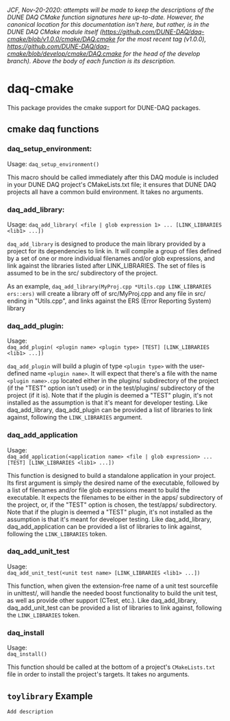 _JCF, Nov-20-2020: attempts will be made to keep the descriptions of the DUNE DAQ CMake function signatures here up-to-date. However, the canonical location for this documentation isn't here, but rather, is in the DUNE DAQ CMake module itself (https://github.com/DUNE-DAQ/daq-cmake/blob/v1.0.0/cmake/DAQ.cmake for the most recent tag (v1.0.0), https://github.com/DUNE-DAQ/daq-cmake/blob/develop/cmake/DAQ.cmake for the head of the develop branch). Above the body of each function is its description._


# daq-cmake

This package provides the cmake support for DUNE-DAQ packages.

## cmake daq functions

### daq_setup_environment:
Usage:
`daq_setup_environment()`

This macro should be called immediately after this DAQ module is
included in your DUNE DAQ project's CMakeLists.txt file; it ensures
that DUNE DAQ projects all have a common build environment. It takes 
no arguments. 

### daq_add_library:
Usage:
`daq_add_library( <file | glob expression 1> ... [LINK_LIBRARIES <lib1> ...])`

`daq_add_library` is designed to produce the main library provided by
a project for its dependencies to link in. It will compile a group
of files defined by a set of one or more individual filenames and/or
glob expressions, and link against the libraries listed after
LINK_LIBRARIES. The set of files is assumed to be in the src/
subdirectory of the project.

As an example, 
`daq_add_library(MyProj.cpp *Utils.cpp LINK_LIBRARIES ers::ers)` 
will create a library off of src/MyProj.cpp and any file in src/
ending in "Utils.cpp", and links against the ERS (Error Reporting
System) library

### daq_add_plugin:
Usage:  
`daq_add_plugin( <plugin name> <plugin type> [TEST] [LINK_LIBRARIES <lib1> ...])`

`daq_add_plugin` will build a plugin of type `<plugin type>` with the
user-defined name `<plugin name>`. It will expect that there's a file
with the name `<plugin name>.cpp` located either in the plugins/
subdirectory of the project (if the "TEST" option isn't used) or in
the test/plugins/ subdirectory of the project (if it is). Note that if the
plugin is deemed a "TEST" plugin, it's not installed as the
assumption is that it's meant for developer testing. Like
daq_add_library, daq_add_plugin can be provided a list of libraries
to link against, following the `LINK_LIBRARIES` argument.

### daq_add_application

Usage:  
`daq_add_application(<application name> <file | glob expression> ... [TEST] [LINK_LIBRARIES <lib1> ...])`

This function is designed to build a standalone application in your
project. Its first argument is simply the desired name of the
executable, followed by a list of filenames and/or file glob
expressions meant to build the executable. It expects the filenames
to be either in the apps/ subdirectory of the project, or, if the
"TEST" option is chosen, the test/apps/ subdirectory. Note that if
the plugin is deemed a "TEST" plugin, it's not installed as the
assumption is that it's meant for developer testing. Like
daq_add_library, daq_add_application can be provided a list of
libraries to link against, following the `LINK_LIBRARIES` token.

### daq_add_unit_test
Usage:  
`daq_add_unit_test(<unit test name> [LINK_LIBRARIES <lib1> ...])`

This function, when given the extension-free name of a unit test
sourcefile in unittest/, will handle the needed boost functionality
to build the unit test, as well as provide other support (CTest,
etc.). Like daq_add_library, daq_add_unit_test can be provided a
list of libraries to link against, following the `LINK_LIBRARIES`
token.

### daq_install
Usage:  
`daq_install()`

This function should be called at the bottom of a project's
`CMakeLists.txt` file in order to install the project's targets. It takes no
arguments.

## `toylibrary` Example

`Add description`
